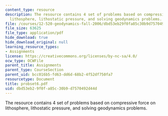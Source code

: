 ```yaml
---
content_type: resource
description: The resource contains 4 set of problems based on compressive force on
  lithosphere, lithostatic pressure, and solving geodynamics problems.
file: /courses/12-520-geodynamics-fall-2006/dbd53eb29f0fa85c30b9d7570492d44d_probset6.pdf
file_size: 63625
file_type: application/pdf
hide_download: true
hide_download_original: null
learning_resource_types:
- Assignments
license: https://creativecommons.org/licenses/by-nc-sa/4.0/
ocw_type: OCWFile
parent_title: Assignments
parent_type: CourseSection
parent_uid: bcc016b5-fd63-dd6d-68b2-4f52df750fa7
resourcetype: Document
title: probset6.pdf
uid: dbd53eb2-9f0f-a85c-30b9-d7570492d44d
---
```

The resource contains 4 set of problems based on compressive force on lithosphere, lithostatic pressure, and solving geodynamics problems.